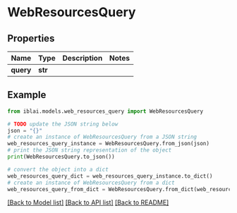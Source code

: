 # WebResourcesQuery


## Properties

Name | Type | Description | Notes
------------ | ------------- | ------------- | -------------
**query** | **str** |  | 

## Example

```python
from iblai.models.web_resources_query import WebResourcesQuery

# TODO update the JSON string below
json = "{}"
# create an instance of WebResourcesQuery from a JSON string
web_resources_query_instance = WebResourcesQuery.from_json(json)
# print the JSON string representation of the object
print(WebResourcesQuery.to_json())

# convert the object into a dict
web_resources_query_dict = web_resources_query_instance.to_dict()
# create an instance of WebResourcesQuery from a dict
web_resources_query_from_dict = WebResourcesQuery.from_dict(web_resources_query_dict)
```
[[Back to Model list]](../README.md#documentation-for-models) [[Back to API list]](../README.md#documentation-for-api-endpoints) [[Back to README]](../README.md)


